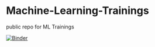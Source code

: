 # Machine-Learning-Trainings
public repo for ML Trainings

[![Binder](https://mybinder.org/badge.svg)](https://mybinder.org/v2/gh/ot-lsaxton/Machine-Learning-Trainings/master)
